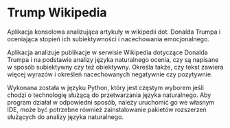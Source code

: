 # Trump Wikipedia
Aplikacja konsolowa analizująca artykuły w wikipedii dot. Donalda Trumpa i oceniająca stopień ich subiektywności i nacechowania emocjonalnego.

Aplikacja analizuje publikacje w serwisie Wikipedia dotyczące Donalda Trumpa i na podstawie analizy języka naturalnego ocenia, czy są napisane w sposób subiektywny czy też obiektywny. Określa także, czy tekst zawiera więcej wyrazów i określeń nacechowanych negatywnie czy pozytywnie.

Wykonana została w języku Python, który jest częstym wyborem jeśli chodzi o technologię służącą do przetwarzania języka naturalnego. 
Aby program działał w odpowiedni sposób, należy uruchomić go we własnym IDE, może być potrzebne również zainstalowanie pakietów rozszerzeń służących do analizy języka naturalnego.
